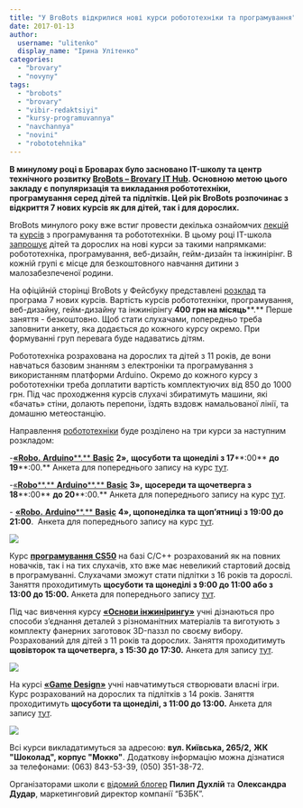 ```yaml
---
title: "У BroBots відкрилися нові курси робототехніки та програмування"
date: 2017-01-13
author: 
  username: "ulitenko"
  display_name: "Ірина Улітенко"
categories: 
  - "brovary"
  - "novyny"
tags: 
  - "brobots"
  - "brovary"
  - "vibir-redaktsiyi"
  - "kursy-programuvannya"
  - "navchannya"
  - "novini"
  - "robototehnika"
---
```


**В минулому році в Броварах було засновано IT-школу та центр технічного розвитку [BroBots – Brovary IT Hub](https://www.facebook.com/brobots.hub/). Основною метою цього закладу є популяризація та викладання робототехніки, програмування серед дітей та підлітків. Цей рік BroBots розпочинає з відкриття 7 нових курсів як для дітей, так і для дорослих.**

BroBots минулого року вже встиг провести декілька ознайомчих [лекцій](https://mpz.brovary.org/anons-lektsiya-vid-brobots-yak-robyty-kompyuterni-igry/) та [курсів](https://www.facebook.com/brobots.hub/photos/a.1546878308940887.1073741828.1544694599159258/1550098965285488/?type=3&theater) з програмування та робототехніки. В цьому році IT-школа [запрошує](https://www.facebook.com/groups/brovary/permalink/1498898140140147/?match=YnJvYm90cw%3D%3D) дітей та дорослих на нові курси за такими напрямками: робототехніка, програмування, веб-дизайн, гейм-дизайн та інжинірінг. В кожній групі є місце для безкоштовного навчання дитини з малозабезпеченої родини.

На офіційній сторінці BroBots у Фейсбуку представлені [розклад](https://www.facebook.com/brobots.hub/photos/a.1546878308940887.1073741828.1544694599159258/1632142970414420/?type=3&theater) та програма 7 нових курсів. Вартість курсів робототехніки, програмування, веб-дизайну, гейм-дизайну та інжинірінгу **400 грн на місяць****.** Перше заняття - безкоштовно. Щоб стати слухачами, попередньо треба заповнити анкету, яка додається до кожного курсу окремо. При формуванні груп перевага буде надаватись дітям.

Робототехніка розрахована на дорослих та дітей з 11 років, де вони навчаться базовим знанням з електроніки та програмування з використанням платформи Arduino. Окремо до кожного курсу з робототехніки треба доплатити вартість комплектуючих від 850 до 1000 грн. Під час проходження курсів слухачі збиратимуть машини, які «бачать» стіни, долають перепони, їздять вздовж намальованої лінії, та домашню метеостанцію.

Направлення [робототехніки](https://www.facebook.com/brobots.hub/posts/1631249340503783) буде розділено на три курси за наступним розкладом:

\-[**«****Robo****.** **Arduino****.** **Basic**](https://docs.google.com/document/d/1Xpl3rUpsh3MxIaG3MDCqOL3MRXQnFB1SEs2vmKAYu18/edit) **2»,** **щосуботи та щонеділі з 17****:00** **до 19****:00.** Анкета для попереднього запису на курс [тут](https://docs.google.com/forms/d/e/1FAIpQLSfoL6KRW9aJSZrWDcG79cQnoOD6pBH0YrkXSFfH8zCasgmBUA/viewform?c=0&w=1).

\-[«**Robo****.** **Arduino****.** **Basic**](https://docs.google.com/document/d/1NJPIoPlcOHQkderfZO2gM47MomwBmC2Ac0G9IJGKvsU/edit) **3»,** **щосереди та щочетверга з 18****:00** **до 20****:00.** Анкета для попереднього запису на курс [тут](https://docs.google.com/forms/d/e/1FAIpQLSeb6nvytQIJljvO2NkD9VE2idqC872ZA_xCfsP6iBEu4rWxOw/viewform?c=0&w=1).

\- [**«****Robo****.** **Arduino****.** **Basic**](https://docs.google.com/document/d/1lD7bgV-S23yN5ndvdo__nx78obyikGu6M2grhkCyS4A/edit) **4», щопонеділка та щоп’ятниці з 19:00 до 21:00**.  Анкета для попереднього запису на курс [тут](https://docs.google.com/forms/d/e/1FAIpQLSfFxFXjfak_Udn2cpgR8EO_sRaVgc3LFBI9k_JSPSQKeUlhxA/viewform?c=0&w=1).

[![](https://mpz.brovary.org/wp-content/uploads/2017/01/15871865_1631249167170467_5799353422065026697_n.jpg)](https://mpz.brovary.org/wp-content/uploads/2017/01/15871865_1631249167170467_5799353422065026697_n.jpg)

Курс [**програмування** **CS50**](https://docs.google.com/document/d/18z38jhpeI-A9ASZsYdAoCDoZpIo3hHQ4TP7TFp-LEnU/edit) на базі С/С++ розрахований як на повних новачків, так і на тих слухачів, хто вже має невеликий стартовий досвід в програмуванні. Слухачами зможут стати підлітки з 16 років та дорослі. Заняття проходитимуть **щосуботи та щонеділі з 9:00 до 11:00 або з 13:00 до 15:00.** Анкета для попереднього запису [тут](https://docs.google.com/forms/d/e/1FAIpQLScwBOQRaj4u_nIABpv5OnxY5m91iFB4bRu2kGul4Bxpi_w40g/viewform?c=0&w=1).

Під час вивчення курсу [**«Основи інжинірингу»**](https://docs.google.com/document/d/12X3V0A3oG3ZZXo2fAUYSzfcNb5Wzsy8rUCErjhAhduk/edit) учні дізнаються про способи з’єднання деталей з різноманітних матеріалів та виготують з комплекту фанерних заготовок 3D-паззл по своєму вибору. Розрахований для дітей з 11 років та дорослих. Заняття проходитимуть **щовівторок та щочетверга, з 15:30 до 17:30.** Анкета для запису [тут](https://docs.google.com/forms/d/e/1FAIpQLSegdzzGBUCC5koPs3MM-hsxJsETWsBP4tvO5cy9ZVTMNg9hhg/viewform?c=0&w=1).

![](https://mpz.brovary.org/wp-content/uploads/2017/01/15940335_1631788740449843_6043045893353785393_n.jpg)

На курсі [**«****Game** **Design****»**](https://docs.google.com/document/d/1AWyARMF_KFJGeiPfow4uGKg03ny26rg5za_2ZgoPlYU/edit) учні навчатимуться створювати власні ігри. Курс розрахований на дорослих та підлітків з 14 років. Заняття проходитимуть **щосуботи та щонеділі, з 11:00 до 13:00.** Анкета для запису [тут](https://docs.google.com/forms/d/e/1FAIpQLSe8cjbSgyA7HpSOUSxeolfmbAl7F1TnnBRKtrCOLmHJR5PzFg/viewform?c=0&w=1).

[![](https://mpz.brovary.org/wp-content/uploads/2017/01/15940677_1631788687116515_2339901465150805836_n.jpg)](https://mpz.brovary.org/wp-content/uploads/2017/01/15940677_1631788687116515_2339901465150805836_n.jpg)

Всі курси викладатимуться за адресою: **вул. Київська, 265/2,** **ЖК "Шоколад", корпус "Мокко"**. Додаткову інформацію можна дізнатися за телефонами: (063) 843-53-39, (050) 351-38-72.

Організаторами школи є [відомий блогер](https://mpz.brovary.org/pylyp-duhlij-ya-namagayusya-daty-lyudyam-shans/) **Пилип Духлій** та **Олександра Дудар**, маркетинговий директор компанії “БЗБК”.
